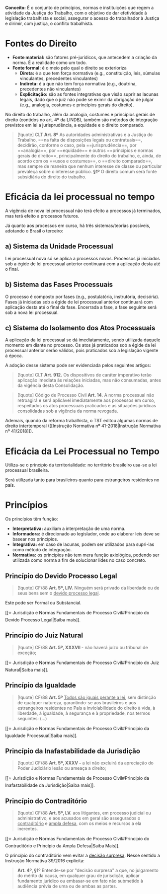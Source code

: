**Conceito:** É o conjunto de princípios, normas e instituições que regem a atividade da Justiça do Trabalho, com o objetivo de dar efetividade à legislação trabalhista e social, assegurar o acesso do trabalhador à Justiça e dirimir, com justiça, o conflito trabalhista.

# Fontes do Direito
- **Fonte material:** são fatores pré-jurídicos, que antecedem a criação da norma. É a realidade como um todo.
- **Fonte formal:** é o meio pelo qual o direito se exterioriza
	- **Direta:** é a que tem força normativa (e.g., constituição, leis, súmulas vinculantes, precedentes vinculantes)
	- **Indireta:** é a que não tem força normativa (e.g., doutrina, precedentes não vinculantes)
	- **Explicitação:** são as fontes integrativas que visão suprir as lacunas legais, dado que o juiz não pode se eximir da obrigação de julgar (e.g., analogia, costumes e princípios gerais do direito).

No direito do trabalho, além da analogia, costumes e princípios gerais de direito (contidos no art. 4º da LINDB), também são métodos de integração previstos em lei a jurisprudência, a equidade e o direito comparado.
>[!quote] CLT
>**Art. 8º** As autoridades administrativas e a Justiça do Trabalho, ==na falta de disposições legais ou contratuais==, decidirão, conforme o caso, pela ==jurisprudência==, por ==analogia==, por ==equidade== e outros ==princípios e normas gerais de direito==, principalmente do direito do trabalho, e, ainda, de acordo com os ==usos e costumes==, o ==direito comparado==, mas sempre de maneira que nenhum interesse de classe ou particular prevaleça sobre o interesse público.
>**§1º** O direito comum será fonte subsidiária do direito do trabalho.

# Eficácia da lei processual no tempo
A vigência de nova lei processual não terá efeito a processos já terminados, mas terá efeito a processos futuros.

Já quanto aos processos em curso, há três sistemas/teorias possíveis, adotando o Brasil o terceiro:
## a) Sistema da Unidade Processual
Lei processual nova só se aplica a processos novos. Processos já iniciados sob a égide de lei processual anterior continuará com a aplicação desta até o final.

## b) Sistema das Fases Processuais
O processo é composto por fases (e.g., postulatória, instrutória, decisória). Fases já iniciadas sob a égide de lei processual anterior continuará com aplicação desta até o final da fase. Encerrada a fase, a fase seguinte será sob a nova lei processual.

## c) Sistema do Isolamento dos Atos Processuais
A aplicação da lei processual se dá imediatamente, sendo utilizada daquele momento em diante no processo. Os atos já praticados sob a égide da lei processual anterior serão válidos, pois praticados sob a legislação vigente à época.

A adoção desse sistema pode ser evidenciada pelos seguintes artigos:
>[!quote] CLT
>**Art. 912.** Os dispositivos de caráter imperativo terão aplicação imediata às relações iniciadas, mas não consumadas, antes da vigência desta Consolidação.

>[!quote] Código de Processo Civil
>**Art. 14.** A norma processual não retroagirá e será aplicável imediatamente aos processos em curso, respeitados os atos processuais praticados e as situações jurídicas consolidadas sob a vigência da norma revogada.

Ademais, quando da reforma trabalhista, o TST editou algumas normas de direito intertemporal ([[Instrução Normativa nº 41-2018|Instrução Normativa nº 41/2018]]).

# Eficácia da Lei Processual no Tempo
Utiliza-se o princípio da territorialidade: no território brasileiro usa-se a lei processual brasileira.

Será utilizada tanto para brasileiros quanto para estrangeiros residentes no país.


# Princípios
Os princípios têm função:
- **Interpretativa:** auxiliam a interpretação de uma norma.
- **Informadora:** é direcionado ao legislador, onde ao elaborar leis deve se basear nos princípios.
- **Integrativa:** em caso de lacunas, podem ser utilizados para supri-las como método de integração.
- **Normativa:** os princípios não tem mera função axiológica, podendo ser utilizada como norma a fim de solucionar lides no caso concreto.

## Princípio do Devido Processo Legal
>[!quote] CF/88
>**Art. 5º, LIV.** Ninguém será privado da liberdade ou de seus bens sem o <u>devido processo legal</u>.

Este pode ser Formal ou Substancial.

[[⭐ Jurisdição e Normas Fundamentais de Processo Civil#Princípio do Devido Processo Legal|Saiba mais]].

## Princípio do Juiz Natural
>[!quote] CF/88
>**Art. 5º, XXXVII -** não haverá juízo ou tribunal de exceção;

[[⭐ Jurisdição e Normas Fundamentais de Processo Civil#Princípio do Juiz Natural|Saiba mais]].

## Princípio da Igualdade
>[!quote] CF/88
>**Art. 5º** <u>Todos são iguais perante a lei</u>, sem distinção de qualquer natureza, garantindo-se aos brasileiros e aos estrangeiros residentes no País a inviolabilidade do direito à vida, à liberdade, à igualdade, à segurança e à propriedade, nos termos seguintes:
>(...)

[[⭐ Jurisdição e Normas Fundamentais de Processo Civil#Princípio da Igualdade Processual|Saiba mais]].

## Princípio da Inafastabilidade da Jurisdição
>[!quote] CF/88
>**Art. 5º, XXXV -** a lei não excluirá da apreciação do Poder Judiciário lesão ou ameaça a direito;

[[⭐ Jurisdição e Normas Fundamentais de Processo Civil#Princípio da Inafastabilidade da Jurisdição|Saiba mais]].

## Princípio do Contraditório
>[!quote] CF/88
>**Art. 5º, LV.** aos litigantes, em processo judicial ou administrativo, e aos acusados em geral são assegurados o <u>contraditório</u> e <u>ampla defesa</u>, com os meios e recursos a ela inerentes.

[[⭐ Jurisdição e Normas Fundamentais de Processo Civil#Princípio do Contraditório e Princípio da Ampla Defesa|Saiba Mais]].

O princípio do contraditório vem evitar a <u>decisão surpresa</u>. Nesse sentido a Instrução Normativa 39/2016 explicita:
>**Art. 4º, §1º** Entende-se por "decisão surpresa" a que, no julgamento do mérito da causa, em qualquer grau de jurisdição, aplicar fundamento jurídico ou embasar-se em fato não submetido à audiência prévia de uma ou de ambas as partes.

